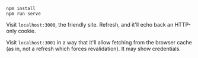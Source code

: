 ```
npm install
npm run serve
```

Visit `localhost:3000`, the friendly site. Refresh, and it'll echo back an HTTP-only cookie.

Visit `localhost:3001` in a way that it'll allow fetching from the browser cache (as in, not a refresh which forces revalidation). It may show credentials.
